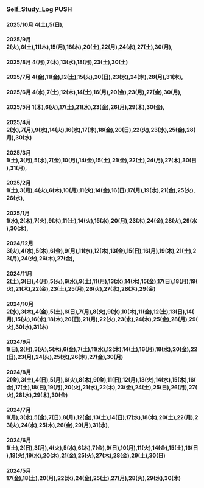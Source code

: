 ### Self_Study_Log PUSH

#### 2025/10月 4(土),5(日),

#### 2025/9月 2(火),6(土),11(木),15(月),18(木),20(土),22(月),24(水),27(土),30(月),

#### 2025/8月 4(月),7(木),13(水),18(月),23(土),30(土)

#### 2025/7月 4(金),11(金),12(土),15(火),20(日),23(水),24(木),28(月),31(木),

#### 2025/6月 4(水),7(土),12(木),14(土),16(月),20(金),23(月),27(金),30(月),

#### 2025/5月 1(木),6(火),17(土),21(水),23(金),26(月),29(木),30(金),

#### 2025/4月 2(水),7(月),9(水),14(火),16(水),17(木),18(金),20(日),22(火),23(水),25(金),28(月),30(水)

#### 2025/3月 1(土),3(月),5(水),7(金),10(月),14(金),15(土),21(金),22(土),24(月),27(木),30(日),31(月),

#### 2025/2月 1(土),3(月),4(火),6(木),10(月),11(火),14(金),16(日),17(月),19(水),21(金),25(火),26(水),

#### 2025/1月 1(水),2(木),7(火),9(木),11(土),14(火),15(水),20(月),23(木),24(金),28(火),29(水),30(木),

#### 2024/12月 3(火),4(水),5(木),6(金),9(月),11(水),12(木),13(金),15(日),16(月),19(木),21(土),23(月),24(火),26(木),27(金),

#### 2024/11月 2(土),3(日),4(月),5(火),6(水),9(土),11(月),13(水),14(木),15(金),17(日),18(月),19(火),21(木),22(金),23(土),25(月),26(火),27(水),28(木),29(金)

#### 2024/10月 2(水),3(木),4(金),5(土),6(日),7(月),8(火),9(水),10(木),11(金),12(土),13(日),14(月),15(火),16(水),18(木),20(日),21(月),22(火),23(水),24(木),25(金),28(月),29(火),30(水),31(木)

#### 2024/9月 1(日),2(月),3(火),5(木),6(金),7(土),11(水),12(木),14(土),16(月),18(水),20(金),22(日),23(月),24(火),25(水),26(木),27(金),30(月)

#### 2024/8月 2(金),3(土),4(日),5(月),6(火),8(木),9(金),11(日),12(月),13(火),14(水),15(木),16(金),17(土),18(日),19(月),20(火),21(水),22(木),23(金),24(土),25(日),26(月),27(火),28(水),29(木),30(金)

#### 2024/7月 1(月),3(水),5(金),7(日),8(月),12(金),13(土),14(日),17(水),18(木),20(土),22(月),23(火),24(水),25(木),26(金),29(月),31(水),

#### 2024/6月 1(土),2(日),3(月),4(火),5(水),6(木),7(金),9(日),10(月),11(火),14(金),15(土),16(日),18(火),19(水),20(木),21(金),25(火),27(木),28(金),29(土),30(日)

#### 2024/5月 17(金),18(土),20(月),22(水),24(金),25(土),27(月),28(火),29(水),30(木)
